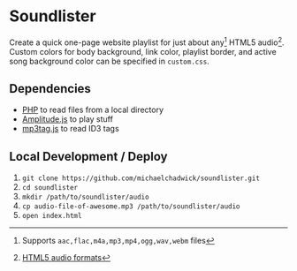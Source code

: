 # Soundlister

Create a quick one-page website playlist for just about any[^1] HTML5 audio[^2]. Custom colors for body background, link color, playlist border, and active song background color can be specified in `custom.css`.

## Dependencies

* [PHP](https://php.net) to read files from a local directory
* [Amplitude.js](https://521dimensions.com/open-source/amplitudejs) to play stuff
* [mp3tag.js](https://github.com/eidoriantan/mp3tag.js) to read ID3 tags

## Local Development / Deploy

1. `git clone https://github.com/michaelchadwick/soundlister.git`
2. `cd soundlister`
3. `mkdir /path/to/soundlister/audio`
4. `cp audio-file-of-awesome.mp3 /path/to/soundlister/audio`
5. `open index.html`

[^1]: Supports `aac,flac,m4a,mp3,mp4,ogg,wav,webm` files
[^2]: [HTML5 audio formats](https://en.wikipedia.org/wiki/HTML5_audio#Supported_audio_coding_formats)
